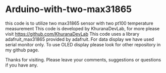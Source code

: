 # Arduino-with-two-max31865
this code is to utilize two max31865 sensor with two pt100 temperature measurement 
This code is developed by KhuranaDevLab, for more please visit https://github.com/KhuranaDevLab
This code uses a library adafruit_max31865 provided by adafruit.
For data display we have used serial monitor only. To use OLED display please look for 
other repository in my github page.

Thanks for visiting. Please leave your comments, suggestions or questions if you have any.
